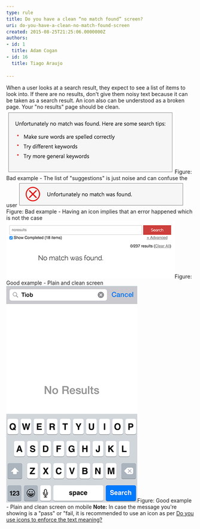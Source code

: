 ```yaml
---
type: rule
title: Do you have a clean “no match found” screen?
uri: do-you-have-a-clean-no-match-found-screen
created: 2015-08-25T21:25:06.0000000Z
authors:
- id: 1
  title: Adam Cogan
- id: 16
  title: Tiago Araujo

---
```


 
When a user looks at a search result, they expect to see a list of items to look into. If there are no results, don't give them noisy text because it can be taken as a search result. An icon also can be understood as a broken page. Your "no results" page should be clean.​
 ![search-result-bad-list](search-result-bad-list)Figure: Bad example - The list of "suggestions" is just noise and can confuse the user​![search-result-bad-icon](search-result-bad-icon)Figure: Bad example - Having an icon implies that an error happened which is not the case![search-result-good-web](search-result-good-web)Figure: Good example - Plain and clean screen![search-result-good-iphone](search-result-good-iphone)Figure: Good example - Plain and clean screen on mobile
**Note:** In case the message you're showing is a "pass" or "fail, it is recommended to use an icon as per [Do you use icons to enforce the text meaning?](/_layouts/15/FIXUPREDIRECT.ASPX?WebId=3dfc0e07-e23a-4cbb-aac2-e778b71166a2&TermSetId=07da3ddf-0924-4cd2-a6d4-a4809ae20160&TermId=f91fb66f-5a63-4404-a01d-06222a172e03)

